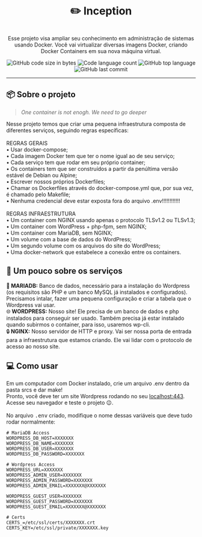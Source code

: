 <h1 align="center">
	✏️ Inception
</h1>

<p align="center"><br>
Esse projeto visa ampliar seu conhecimento em administração de sistemas usando Docker.
Você vai virtualizar diversas imagens Docker, criando Docker Containers em sua nova máquina virtual.<br>
</p>

<p align="center">
	<img alt="GitHub code size in bytes" src="https://img.shields.io/github/languages/code-size/rafaelabdm/Inception?color=lightblue" />
	<img alt="Code language count" src="https://img.shields.io/github/languages/count/rafaelabdm/Inception?color=yellow" />
	<img alt="GitHub top language" src="https://img.shields.io/github/languages/top/rafaelabdm/Inception?color=blue" />
	<img alt="GitHub last commit" src="https://img.shields.io/github/last-commit/rafaelabdm/Inception?color=green" />
</p>

---

<h2>📦 Sobre o projeto</h2>

> _One container is not enogh. We need to go deeper_
<p>
Nesse projeto temos que criar uma pequena infraestrutura composta de diferentes serviços, seguindo regras específicas:<br><br>
REGRAS GERAIS<br>
  • Usar docker-compose;<br>
  • Cada imagem Docker tem que ter o nome igual ao de seu serviço;<br>
  • Cada serviço tem que rodar em seu próprio container;<br>
  • Os containers tem que ser construídos a partir da penúltima versão estável de Debian ou Alpine;<br>
  • Escrever nossos próprios Dockerfiles;<br>
  • Chamar os Dockerfiles através do docker-compose.yml que, por sua vez, é chamado pelo Makefile;<br>
  • Nenhuma credencial deve estar exposta fora do arquivo .env!!!!!!!!!!!!<br>
  <br>
REGRAS INFRAESTRUTURA<br>
  • Um container com NGINX usando apenas o protocolo TLSv1.2 ou TLSv1.3;<br>
  • Um container com WordPress + php-fpm, sem NGINX;<br>
  • Um container com MariaDB, sem NGINX;<br>
  • Um volume com a base de dados do WordPress;<br>
  • Um segundo volume com os arquivos do site do WordPress;<br>
  • Uma docker-network que estabelece a conexão entre os containers.<br>

</p>

<h2>🔨 Um pouco sobre os serviços</h2>

<p>
💾<b> MARIADB:</b> Banco de dados, necessário para a instalação do Wordpress (os requisitos são PHP e um banco MySQL já instalados e configurados). Precisamos intalar, 
fazer uma pequena configuração e criar a tabela que o Wordpress vai usar.<br>
🌐<b> WORDPRESS:</b> Nosso site! Ele precisa de um banco de dados e php instalados para conseguir ser usado. Também precisa já estar instalado quando subirmos o container, 
para isso, usaremos wp-cli.<br>
🔒<b> NGINX:</b> Nosso servidor de HTTP e proxy. Vai ser nossa porta de entrada para a infraestrutura que estamos criando. Ele vai lidar com o protocolo de acesso ao nosso site. <br>
</p>

<h2>💻 Como usar</h2>
<p>
Em um computador com Docker instalado, crie um arquivo .env dentro da pasta srcs e dar make! <br>
Pronto, você deve ter um site Wordpress rodando no seu <a href="https://localhost:443">localhost:443</a>. Acesse seu navegador e teste o projeto 😉. <br>
<br>
No arquivo <TT>.env</TT> criado, modifique o nome dessas variáveis que deve tudo rodar normalmente:
</p>

```
# MariaDB Access
WORDPRESS_DB_HOST=XXXXXXX
WORDPRESS_DB_NAME=XXXXXXX
WORDPRESS_DB_USER=XXXXXXX
WORDPRESS_DB_PASSWORD=XXXXXXX

# Wordpress Access
WORDPRESS_URL=XXXXXXX
WORDPRESS_ADMIN_USER=XXXXXXX
WORDPRESS_ADMIN_PASSWORD=XXXXXXX
WORDPRESS_ADMIN_EMAIL=XXXXXXX@XXXXXXX

WORDPRESS_GUEST_USER=XXXXXXX
WORDPRESS_GUEST_PASSWORD=XXXXXXX
WORDPRESS_GUEST_EMAIL=XXXXXXX@XXXXXXX

# Certs
CERTS_=/etc/ssl/certs/XXXXXXX.crt
CERTS_KEY=/etc/ssl/private/XXXXXXX.key
```


